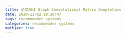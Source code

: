```yaml
---
title: 论文阅读 Graph Convolutional Matrix Completion
date: 2020-11-02 19:20:47
tags: recommender systems
categories: recommender systems
mathjax: true
---
```


